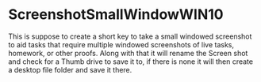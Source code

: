 # ScreenshotSmallWindowWIN10
This is suppose to create a short key to take a small windowed screenshot to aid tasks that require multiple windowed screenshots of live tasks, homework, or other proofs. Along with that it will rename the Screen shot and check for a Thumb drive to save it to, if there is none it will then create a desktop file folder and save it there.
